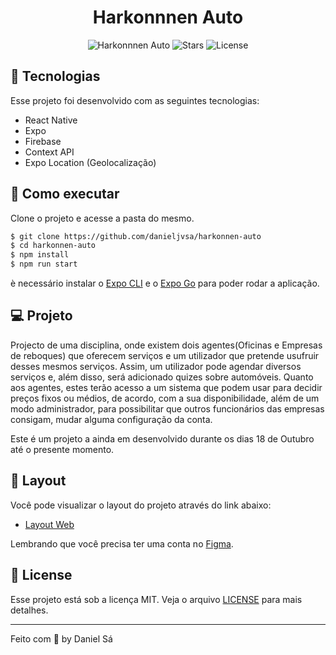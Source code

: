 <h1 align="center">
  Harkonnnen Auto
</h1>

<p align="center">
  <img src="https://img.shields.io/static/v1?label=App&message=Harkonnen_Auto&color=8257E5&labelColor=000000" alt="Harkonnnen Auto" />
  
  <img src="https://img.shields.io/github/stars/danieljvsa/harkonnen-auto?label=stars&message=MIT&color=8257E5&labelColor=000000" alt="Stars">

  <img  src="https://img.shields.io/static/v1?label=license&message=MIT&color=8257E5&labelColor=000000" alt="License">   
</p>

## 🧪 Tecnologias

Esse projeto foi desenvolvido com as seguintes tecnologias:

- React Native
- Expo
- Firebase
- Context API
- Expo Location (Geolocalização)

## 🚀 Como executar

Clone o projeto e acesse a pasta do mesmo.

```bash
$ git clone https://github.com/danieljvsa/harkonnen-auto
$ cd harkonnen-auto
$ npm install
$ npm run start
```
è necessário instalar o [Expo CLI](https://docs.expo.dev/workflow/expo-cli/) e o [Expo Go](https://expo.dev/client) para poder rodar a aplicação. 

## 💻 Projeto

Projecto de uma disciplina, onde existem dois agentes(Oficinas e Empresas de reboques) que oferecem serviços e um utilizador que pretende usufruir desses mesmos serviços.
Assim, um utilizador pode agendar diversos serviços e, além disso, será adicionado quizes sobre automóveis.
Quanto aos agentes, estes terão acesso a um sistema que podem usar para decidir preços fixos ou médios, de acordo, com a sua disponibilidade, além de um modo administrador,
para possibilitar que outros funcionários das empresas consigam, mudar alguma configuração da conta.

Este é um projeto a ainda em desenvolvido durante os dias 18 de Outubro até o presente momento.

## 🔖 Layout

Você pode visualizar o layout do projeto através do link abaixo:

- [Layout Web](https://www.figma.com/file/XrBWwiyI9xJoR1bcPG0Ifv/Harkonnen-Auto---CenturyAutoRepair%26TripAssistant?node-id=0%3A1) 

Lembrando que você precisa ter uma conta no [Figma](http://figma.com/).

## 📝 License

Esse projeto está sob a licença MIT. Veja o arquivo [LICENSE](LICENSE.md) para mais detalhes.

---

Feito com 💜 by Daniel Sá 

